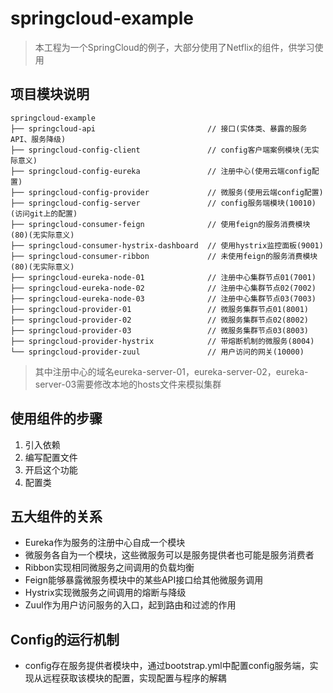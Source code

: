 # springcloud-example

> 本工程为一个SpringCloud的例子，大部分使用了Netflix的组件，供学习使用


## 项目模块说明

```
springcloud-example   
├── springcloud-api                         // 接口(实体类、暴露的服务API、服务降级)
├── springcloud-config-client               // config客户端案例模块(无实际意义)
├── springcloud-config-eureka               // 注册中心(使用云端config配置)
├── springcloud-config-provider             // 微服务(使用云端config配置)
├── springcloud-config-server               // config服务端模块(10010)(访问git上的配置)
├── springcloud-consumer-feign              // 使用feign的服务消费模块(80)(无实际意义)
├── springcloud-consumer-hystrix-dashboard  // 使用hystrix监控面板(9001)
├── springcloud-consumer-ribbon             // 未使用feign的服务消费模块(80)(无实际意义)
├── springcloud-eureka-node-01              // 注册中心集群节点01(7001)
├── springcloud-eureka-node-02              // 注册中心集群节点02(7002)
├── springcloud-eureka-node-03              // 注册中心集群节点03(7003)
├── springcloud-provider-01                 // 微服务集群节点01(8001)
├── springcloud-provider-02                 // 微服务集群节点02(8002)
├── springcloud-provider-03                 // 微服务集群节点03(8003)
├── springcloud-provider-hystrix            // 带熔断机制的微服务(8004)
└── springcloud-provider-zuul               // 用户访问的网关(10000)
```


> 其中注册中心的域名eureka-server-01，eureka-server-02，eureka-server-03需要修改本地的hosts文件来模拟集群

## 使用组件的步骤
1. 引入依赖
2. 编写配置文件
3. 开启这个功能
4. 配置类

## 五大组件的关系
- Eureka作为服务的注册中心自成一个模块
- 微服务各自为一个模块，这些微服务可以是服务提供者也可能是服务消费者
- Ribbon实现相同微服务之间调用的负载均衡
- Feign能够暴露微服务模块中的某些API接口给其他微服务调用
- Hystrix实现微服务之间调用的熔断与降级
- Zuul作为用户访问服务的入口，起到路由和过滤的作用

## Config的运行机制  
- config存在服务提供者模块中，通过bootstrap.yml中配置config服务端，实现从远程获取该模块的配置，实现配置与程序的解耦